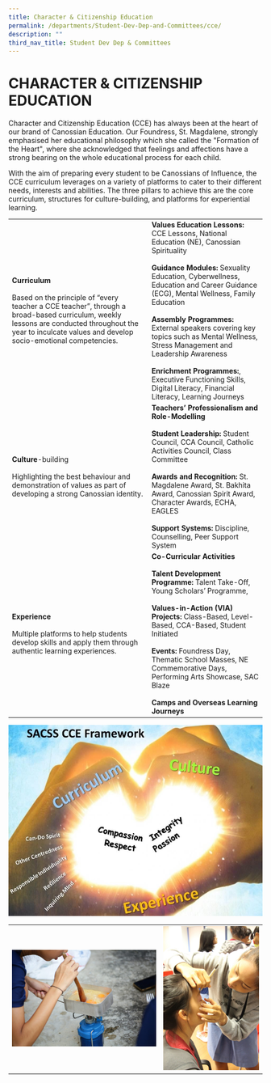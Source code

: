 ```yaml
---
title: Character & Citizenship Education
permalink: /departments/Student-Dev-Dep-and-Committees/cce/
description: ""
third_nav_title: Student Dev Dep & Committees
---
```

# CHARACTER & CITIZENSHIP EDUCATION

Character and Citizenship Education (CCE) has always been at the heart of our brand of Canossian Education. Our Foundress, St. Magdalene, strongly emphasised her educational philosophy which she called the "Formation of the Heart", where she acknowledged that feelings and affections have a strong bearing on the whole educational process for each child.

With the aim of preparing every student to be Canossians of Influence, the CCE curriculum leverages on a variety of platforms to cater to their different needs, interests and abilities. The three pillars to achieve this are the core curriculum, structures for culture-building, and platforms for experiential learning.

|                                                |                      |
|-----------|---------------------------------|
| **Curriculum**<br><br>Based on the principle of “every teacher a CCE teacher”, through a broad-based curriculum, weekly lessons are conducted throughout the year to inculcate values and develop socio-emotional competencies. | **Values Education Lessons:** CCE Lessons, National Education (NE), Canossian Spirituality<br><br>**Guidance Modules:** Sexuality Education, Cyberwellness, Education and Career Guidance (ECG), Mental Wellness, Family Education<br><br>**Assembly Programmes:** External speakers covering key topics such as Mental Wellness, Stress Management and Leadership Awareness <br><br>**Enrichment Programmes:**, Executive Functioning Skills, Digital Literacy, Financial Literacy, Learning Journeys |
| **Culture**-building<br><br>Highlighting the best behaviour and demonstration of values as part of developing a strong Canossian identity.                                                                                      | **Teachers’ Professionalism and Role-Modelling**<br><br>**Student Leadership:** Student Council, CCA Council, Catholic Activities Council, Class Committee<br><br>**Awards and Recognition:** St. Magdalene Award, St. Bakhita Award, Canossian Spirit Award, Character Awards, ECHA, EAGLES <br><br>**Support Systems:**  Discipline, Counselling, Peer Support System                                                                                                                                |
| **Experience**<br><br>Multiple platforms to help students develop skills and apply them through authentic learning experiences.                                                                                                 | **Co-Curricular Activities**<br><br>**Talent Development Programme:** Talent Take-Off, Young Scholars’ Programme, <br><br>**Values-in-Action (VIA) Projects:** Class-Based, Level-Based, CCA-Based, Student Initiated<br><br>**Events:** Foundress Day, Thematic School Masses, NE Commemorative Days, Performing Arts Showcase, SAC Blaze <br><br>**Camps and Overseas Learning Journeys**       |


![](/images/Departments/Student%20Dev%20Dep%20&%20Committees/CCE-Hand.jpg)

|   |   |
|---|---|
|![](/images/Departments/Student%20Dev%20Dep%20&%20Committees/835B8323-1536x1024.jpg)   |![](/images/Departments/Student%20Dev%20Dep%20&%20Committees/IMG_0459-scaled-e1631611746770.jpg)   |